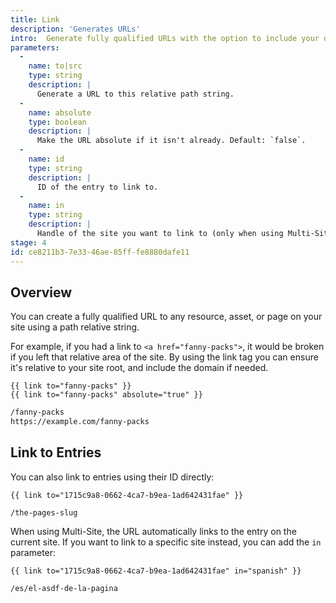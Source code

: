 ```yaml
---
title: Link
description: 'Generates URLs'
intro:  Generate fully qualified URLs with the option to include your domain.
parameters:
  -
    name: to|src
    type: string
    description: |
      Generate a URL to this relative path string.
  -
    name: absolute
    type: boolean
    description: |
      Make the URL absolute if it isn't already. Default: `false`.
  -
    name: id
    type: string
    description: |
      ID of the entry to link to.
  -
    name: in
    type: string
    description: |
      Handle of the site you want to link to (only when using Multi-Site).
stage: 4
id: ce8211b3-7e33-46ae-85ff-fe8880dafe11
---
```

## Overview
You can create a fully qualified URL to any resource, asset, or page on your site using a path relative string.

For example, if you had a link to `<a href="fanny-packs">`, it would be broken if you left that relative area of the site. By using the link tag you can ensure it's relative to your site root, and include the domain if needed.

```
{{ link to="fanny-packs" }}
{{ link to="fanny-packs" absolute="true" }}
```

```html
/fanny-packs
https://example.com/fanny-packs
```

## Link to Entries

You can also link to entries using their ID directly:

```
{{ link to="1715c9a8-0662-4ca7-b9ea-1ad642431fae" }}
```

``` output
/the-pages-slug
```

When using Multi-Site, the URL automatically links to the entry on the current site. If you want to link to a specific site instead, you can add the `in` parameter:

```
{{ link to="1715c9a8-0662-4ca7-b9ea-1ad642431fae" in="spanish" }}
```

``` output
/es/el-asdf-de-la-pagina
```
